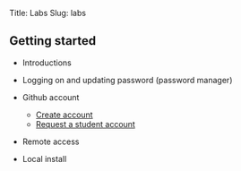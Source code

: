 Title: Labs
Slug: labs

## Getting started

* Introductions
* Logging on and updating password (password manager)
* Github account

  * [Create account](https://github.com/join)
  * [Request a student account](https://github.com/edu)

* Remote access
* Local install


